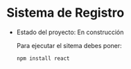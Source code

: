 <h1> Sistema de Registro</h1>

- Estado del proyecto: En construcción

  Para ejecutar el sitema debes poner:

  ```npm install react``` 

